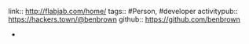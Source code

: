 ---
---

link:: http://flabjab.com/home/
tags:: #Person, #developer
activitypub:: https://hackers.town/@benbrown
github:: https://github.com/benbrown

-